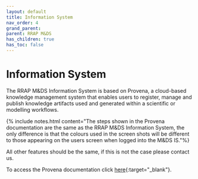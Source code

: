 ```yaml
---
layout: default
title: Information System
nav_order: 4
grand_parent:
parent: RRAP M&DS 
has_children: true
has_toc: false
---
```


# Information System

The RRAP M&DS Information System is based on Provena, a cloud-based knowledge management system that enables users to register, manage and publish knowledge artifacts used and generated within a scientific or modelling workflows.

{% include notes.html content="The steps shown in the Provena documentation are the same as the RRAP M&DS Information System, the only difference is that the colours used in the screen shots will be different to those appearing on the users screen when logged into the M&DS IS."%}

All other features should be the same, if this is not the case please contact us.

To access the Provena documentation click [here](http://docs.provena.io/){:target="\_blank"}.
